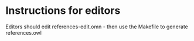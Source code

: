 Instructions for editors
========================

Editors should edit references-edit.omn - then use the Makefile to
generate references.owl
